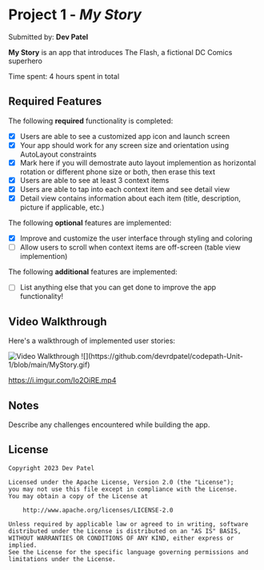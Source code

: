 # Project 1 - *My Story*

Submitted by: **Dev Patel**

**My Story** is an app that introduces The Flash, a fictional DC Comics superhero

Time spent: 4 hours spent in total

## Required Features

The following **required** functionality is completed:

- [x] Users are able to see a customized app icon and launch screen
- [x] Your app should work for any screen size and orientation using AutoLayout constraints
- [x] Mark here if you will demostrate auto layout implemention as horizontal rotation or different phone size or both, then erase this text
- [x] Users are able to see at least 3 context items
- [x] Users are able to tap into each context item and see detail view
- [x] Detail view contains information about each item (title, description, picture if applicable, etc.)
 
The following **optional** features are implemented:

- [x] Improve and customize the user interface through styling and coloring
- [ ] Allow users to scroll when context items are off-screen (table view implemention)

The following **additional** features are implemented:

- [ ] List anything else that you can get done to improve the app functionality!

## Video Walkthrough

Here's a walkthrough of implemented user stories:

<img src='http://i.imgur.com/link/to/your/gif/file.gifhttps://imgur.com/a/2kkBa4B.gif' title='Video Walkthrough' width='' alt='Video Walkthrough' />
![](https://github.com/devrdpatel/codepath-Unit-1/blob/main/MyStory.gif)

https://i.imgur.com/Io2OiRE.mp4

<blockquote class="imgur-embed-pub" lang="en" data-id="a/O96sB4D" data-context="false" ><a href="//imgur.com/a/O96sB4D"></a></blockquote><script async src="//s.imgur.com/min/embed.js" charset="utf-8"></script>

## Notes

Describe any challenges encountered while building the app.

## License

    Copyright 2023 Dev Patel

    Licensed under the Apache License, Version 2.0 (the "License");
    you may not use this file except in compliance with the License.
    You may obtain a copy of the License at

        http://www.apache.org/licenses/LICENSE-2.0

    Unless required by applicable law or agreed to in writing, software
    distributed under the License is distributed on an "AS IS" BASIS,
    WITHOUT WARRANTIES OR CONDITIONS OF ANY KIND, either express or implied.
    See the License for the specific language governing permissions and
    limitations under the License.
